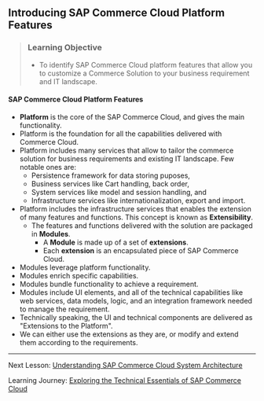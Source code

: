 ## Introducing SAP Commerce Cloud Platform Features

> ### Learning Objective
>
> - To identify SAP Commerce Cloud platform features that allow you to customize a Commerce Solution to your business requirement and IT landscape.

#### SAP Commerce Cloud Platform Features​

- **Platform** is the core of the SAP Commerce Cloud, and gives the main functionality.
- Platform is the foundation for all the capabilities delivered with Commerce Cloud.
- Platform includes many services that allow to tailor the commerce solution for business requirements and existing IT landscape. Few notable ones are:
  - Persistence framework for data storing puposes,
  - Business services like Cart handling, back order,
  - System services like model and session handling, and
  - Infrastructure services like internationalization, export and import.
- Platform includes the infrastructure services that enables the extension of many features and functions. This concept is known as **Extensibility**.
  - The features and functions delivered with the solution are packaged in **Modules**.
    - A **Module** is made up of a set of **extensions**.
    - Each **extension** is an encapsulated piece of SAP Commerce Cloud.
- Modules leverage platform functionality.
- Modules enrich specific capabilities.
- Modules bundle functionality to achieve a requirement.
- Modules include UI elements, and all of the technical capabilities like web services, data models, logic, and an integration framework needed to manage the requirement.
- Technically speaking, the UI and technical components are delivered as "Extensions to the Platform".
- We can either use the extensions as they are, or modify and extend them according to the requirements.

---

Next Lesson: [Understanding SAP Commerce Cloud System Architecture](./J01U01T03-Understanding-SAP-Commerce-Cloud-System-Architecture.md)

Learning Journey: [Exploring the Technical Essentials of SAP Commerce Cloud](..)
